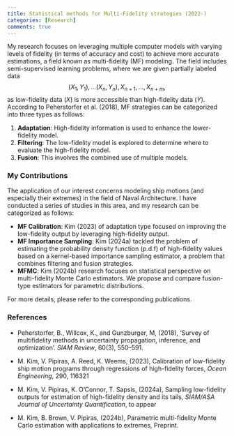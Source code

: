 ```yaml
---
title: Statistical methods for Multi-Fidelity strategies (2022-)
categories: [Research]
comments: true
---
```

<script type="text/x-mathjax-config">
  MathJax.Hub.Config({
    tex2jax: {inlineMath: [['$','$'], ['\\(','\\)']]},
    "HTML-CSS": { preferredFont: "TeX", availableFonts: ["STIX","TeX"] }
  });
</script>
<script type="text/javascript"
  src="https://cdnjs.cloudflare.com/ajax/libs/mathjax/2.7.7/MathJax.js?config=TeX-AMS_HTML">
</script>


My research focuses on leveraging multiple computer models with varying levels of fidelity (in terms of accuracy and cost) to achieve more accurate estimations, a field known as multi-fidelity (MF) modeling.
The field includes semi-supervised learning problems, where we are given partially labeled data
$$(X_1,Y_1), \dots (X_n,Y_n), X_{n+1}, \dots, X_{n+m}, $$ as low-fidelity data ($X$) is more accessible than high-fidelity data ($Y$).
According to Peherstorfer et al. (2018), MF strategies can be categorized into three types as follows:

1. **Adaptation**: High-fidelity information is used to enhance the lower-fidelity model.
2. **Filtering**: The low-fidelity model is explored to determine where to evaluate the high-fidelity model.
3. **Fusion**: This involves the combined use of multiple models.

### My Contributions

The application of our interest concerns modeling ship motions (and especially their extremes) in the field of Naval Architecture. I have conducted a series of studies in this area, and my research can be categorized as follows:

- **MF Calibration**: Kim (2023) of adaptation type focused on improving the low-fidelity output by leveraging high-fidelity output.
- **MF Importance Sampling**: Kim (2024a) tackled the problem of estimating the probability density function (p.d.f) of high-fidelity values based on a kernel-based importance sampling estimator, a problem that combines filtering and fusion strategies.
- **MFMC**: Kim (2024b) research focuses on statistical perspective on multi-fidelity Monte Carlo estimators. We propose and compare fusion-type estimators for parametric distributions.

For more details, please refer to the corresponding publications.

### References

- Peherstorfer, B., Willcox, K., and Gunzburger, M, (2018), ‘Survey of multifidelity methods in uncertainty propagation, inference, and optimization’. *SIAM Review*, 60(3), 550–591.

- M. Kim, V. Pipiras, A. Reed, K. Weems, (2023), Calibration of low-fidelity ship motion programs through regressions of high-fidelity forces, *Ocean Engineering*, 290, 116321

- M. Kim, V. Pipiras, K. O’Connor, T. Sapsis, (2024a), Sampling low-fidelity outputs for estimation of high-fidelity density and its tails, *SIAM/ASA Journal of Uncertainty Quantification*, to appear

- M. Kim, B. Brown, V. Pipiras, (2024b), Parametric multi-fidelity Monte Carlo estimation with applications to extremes, Preprint.

